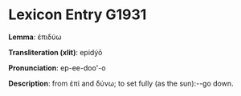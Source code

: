 # Lexicon Entry G1931

**Lemma**: ἐπιδύω

**Transliteration (xlit)**: epidýō

**Pronunciation**: ep-ee-doo'-o

**Description**:
from ἐπί and δύνω; to set fully (as the sun):--go down.
